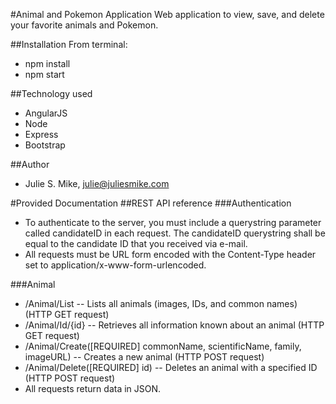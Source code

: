 #Animal and Pokemon Application
Web application to view, save, and delete your favorite animals and Pokemon.

##Installation
From terminal:
- npm install
- npm start

##Technology used
- AngularJS
- Node
- Express
- Bootstrap

##Author
- Julie S. Mike, julie@juliesmike.com


#Provided Documentation
##REST API reference
###Authentication
- To authenticate to the server, you must include a querystring parameter called candidateID in each request. The candidateID querystring shall be equal to the candidate ID that you received via e-mail.
- All requests must be URL form encoded with the Content-Type header set to application/x-www-form-urlencoded.

###Animal
- /Animal/List -- Lists all animals (images, IDs, and common names) (HTTP GET request)
- /Animal/Id/{id} -- Retrieves all information known about an animal (HTTP GET request)
- /Animal/Create([REQUIRED] commonName, scientificName, family, imageURL) -- Creates a new animal (HTTP POST request)
- /Animal/Delete([REQUIRED] id) -- Deletes an animal with a specified ID (HTTP POST request)
- All requests return data in JSON.

